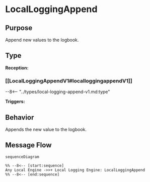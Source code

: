 <div class="message" markdown>


# LocalLoggingAppend


## Purpose


<!-- --8<-- [start:purpose] -->
Append new values to the logbook.
<!-- --8<-- [end:purpose] -->

## Type


<!-- --8<-- [start:type] -->
**Reception:**

### [[LocalLoggingAppendV1#localloggingappendV1]]


--8<-- "../types/local-logging-append-v1.md:type"

**Triggers:**

<!-- --8<-- [end:type] -->

## Behavior


<!-- --8<-- [start:behavior] -->
Appends the new value to the logbook.
<!-- --8<-- [end:behavior] -->


## Message Flow


<!-- --8<-- [start:messages] -->
```mermaid
sequenceDiagram

%% --8<-- [start:sequence]
Any Local Engine ->>+ Local Logging Engine: LocalLoggingAppend
%% --8<-- [end:sequence]
```
<!-- --8<-- [end:messages] -->

</div>
